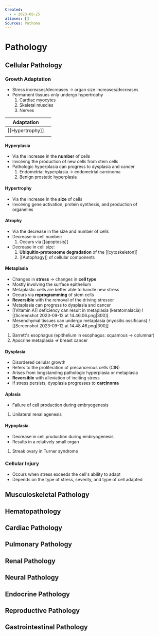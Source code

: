 ```yaml
---
Created:
  - - 2023-08-25
aliases: []
Sources: Pathoma
---
```

# Pathology
## Cellular Pathology
### Growth Adaptation
- Stress increases/decreases → organ size increases/decreases
- Permanent tissues only undergo hypertrophy
  1. Cardiac myocytes
  2. Skeletal muscles
  3. Nerves

| Adaptation      |     |
| --------------- | --- |
| [[Hypertrophy]] |     |
|                 |     |

#### Hyperplasia
- Via the increase in the **number** of cells
- Involving the production of new cells from stem cells
- Pathologic hyperplasia can progress to dysplasia and cancer
  1. Endometrial hyperplasia → endometrial carcinoma
  2. Benign prostatic hyperplasia
#### Hypertrophy
- Via the increase in the **size** of cells
- Involving gene activation, protein synthesis, and production of organelles
#### Atrophy
- Via the decrease in the size and number of cells
- Decrease in cell number: 
  1. Occurs via [[apoptosis]]
- Decrease in cell size: 
  1. **Ubiquitin-proteosome degradation** of the [[cytoskeleton]]
  2. [[Autophagy]] of cellular components
#### Metaplasia
- Changes in **stress** → changes in **cell type**
- Mostly involving the surface epithelium
- Metaplastic cells are better able to handle new stress
- Occurs via **reprogramming** of stem cells
- **Reversible** with the removal of the driving stressor
- Metaplasia can progress to dysplasia and cancer
- [[Vitamin A]] deficiency can result in metaplasia (keratomalacia)
![[Screenshot 2023-09-12 at 14.46.06.png|300]]
- Mesenchymal tissues can undergo metaplasia (myositis ossificans)
![[Screenshot 2023-09-12 at 14.48.46.png|300]]
1. Barrett's esophagus (epithelium in esophagus: squamous → columnar)
2. Apocrine metaplasia ↛ breast cancer
#### Dysplasia
- Disordered cellular growth
- Refers to the proliferation of precancerous cells (CIN)
- Arises from longstanding pathologic hyperplasia or metaplasia
- **Reversible** with alleviation of inciting stress
- If stress persists, dysplasia progresses to **carcinoma**
#### Aplasia
- Failure of cell production during embryogenesis
1. Unilateral renal agenesis
#### Hypoplasia
- Decrease in cell production during embryogenesis
- Results in a relatively small organ
1. Streak ovary in Turner syndrome
### Cellular Injury
- Occurs when stress exceeds the cell's ability to adapt
- Depends on the type of stress, severity, and type of cell adapted
## Musculoskeletal Pathology
## Hematopathology
## Cardiac Pathology
## Pulmonary Pathology
## Renal Pathology
## Neural Pathology
## Endocrine Pathology
## Reproductive Pathology
## Gastrointestinal Pathology
